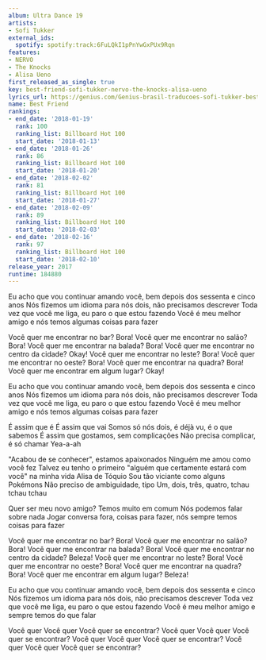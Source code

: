 ```yaml
---
album: Ultra Dance 19
artists:
- Sofi Tukker
external_ids:
  spotify: spotify:track:6FuLQkI1pPnYwGxPUx9Rqn
features:
- NERVO
- The Knocks
- Alisa Ueno
first_released_as_single: true
key: best-friend-sofi-tukker-nervo-the-knocks-alisa-ueno
lyrics_url: https://genius.com/Genius-brasil-traducoes-sofi-tukker-best-friend-traducao-lyrics
name: Best Friend
rankings:
- end_date: '2018-01-19'
  rank: 100
  ranking_list: Billboard Hot 100
  start_date: '2018-01-13'
- end_date: '2018-01-26'
  rank: 86
  ranking_list: Billboard Hot 100
  start_date: '2018-01-20'
- end_date: '2018-02-02'
  rank: 81
  ranking_list: Billboard Hot 100
  start_date: '2018-01-27'
- end_date: '2018-02-09'
  rank: 89
  ranking_list: Billboard Hot 100
  start_date: '2018-02-03'
- end_date: '2018-02-16'
  rank: 97
  ranking_list: Billboard Hot 100
  start_date: '2018-02-10'
release_year: 2017
runtime: 184880
---
```

Eu acho que vou continuar amando você, bem depois dos sessenta e cinco anos
Nós fizemos um idioma para nós dois, não precisamos descrever
Toda vez que você me liga, eu paro o que estou fazendo
Você é meu melhor amigo e nós temos algumas coisas para fazer


Você quer me encontrar no bar? Bora!
Você quer me encontrar no salão? Bora!
Você quer me encontrar na balada? Bora!
Você quer me encontrar no centro da cidade? Okay!
Você quer me encontrar no leste? Bora!
Você quer me encontrar no oeste? Bora!
Você quer me encontrar na quadra? Bora!
Você quer me encontrar em algum lugar? Okay!


Eu acho que vou continuar amando você, bem depois dos sessenta e cinco anos
Nós fizemos um idioma para nós dois, não precisamos descrever
Toda vez que você me liga, eu paro o que estou fazendo
Você é meu melhor amigo e nós temos algumas coisas para fazer


É assim que é
É assim que vai
Somos só nós dois, é déjà vu, é o que sabemos
É assim que gostamos, sem complicações
Não precisa complicar, é só chamar
Yea-a-ah


"Acabou de se conhecer", estamos apaixonados
Ninguém me amou como você fez
Talvez eu tenho o primeiro "alguém que certamente estará com você" na minha vida
Alisa de Tóquio
Sou tão viciante como alguns Pokémons
Não preciso de ambiguidade, tipo
Um, dois, três, quatro, tchau tchau tchau


Quer ser meu novo amigo? Temos muito em comum
Nós podemos falar sobre nada
Jogar conversa fora, coisas para fazer, nós sempre temos coisas para fazer


Você quer me encontrar no bar? Bora!
Você quer me encontrar no salão? Bora!
Você quer me encontrar na balada? Bora!
Você quer me encontrar no centro da cidade? Beleza!
Você quer me encontrar no leste? Bora!
Você quer me encontrar no oeste? Bora!
Você quer me encontrar na quadra? Bora!
Você quer me encontrar em algum lugar? Beleza!


Eu acho que vou continuar amando você, bem depois dos sessenta e cinco
Nós fizemos um idioma para nós dois, não precisamos descrever
Toda vez que você me liga, eu paro o que estou fazendo
Você é meu melhor amigo e sempre temos do que falar


Você quer
Você quer
Você quer se encontrar?
Você quer
Você quer
Você quer se encontrar?
Você quer
Você quer
Você quer se encontrar?
Você quer
Você quer
Você quer se encontrar?
